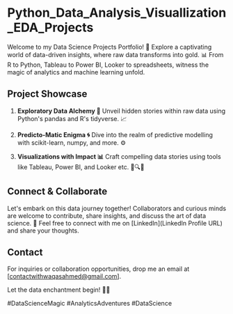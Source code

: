 # Python_Data_Analysis_Visuallization_EDA_Projects

Welcome to my Data Science Projects Portfolio! 🚀 Explore a captivating world of data-driven insights, where raw data transforms into gold. 📊 From R to Python, Tableau to Power BI, Looker to spreadsheets, witness the magic of analytics and machine learning unfold.

## Project Showcase

1. **Exploratory Data Alchemy 🧪**
   Unveil hidden stories within raw data using Python's pandas and R's tidyverse. 📈

2. **Predicto-Matic Enigma 🌀**
   Dive into the realm of predictive modelling with scikit-learn, numpy, and more. ⚙️

3. **Visualizations with Impact 📊**
   Craft compelling data stories using tools like Tableau, Power BI, and Looker etc. 📰🔍🎵

## Connect & Collaborate

Let's embark on this data journey together! Collaborators and curious minds are welcome to contribute, share insights, and discuss the art of data science. 🤝 Feel free to connect with me on [LinkedIn](LinkedIn Profile URL) and share your thoughts.

## Contact

For inquiries or collaboration opportunities, drop me an email at [contactwithwaqasahmed@gmail.com].

Let the data enchantment begin! 🎩🔮

#DataScienceMagic #AnalyticsAdventures #DataScience
